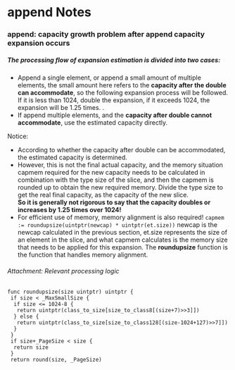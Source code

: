 # append Notes

### append: capacity growth problem after append capacity expansion occurs


##### The processing flow of expansion estimation is divided into two cases:
* Append a single element, or append a small amount of multiple elements, the small amount here refers to the **capacity after the double can accommodate**, so the following expansion process will be followed. If it is less than 1024, double the expansion, if it exceeds 1024, the expansion will be 1.25 times. .
* If append multiple elements, and the **capacity after double cannot accommodate**, use the estimated capacity directly.

Notice:
* According to whether the capacity after double can be accommodated, the estimated capacity is determined.
* However, this is not the final actual capacity, and the memory situation capmem required for the new capacity needs to be calculated in combination with the type size of the slice, and then the capmem is rounded up to obtain the new required memory. Divide the type size to get the real final capacity, as the capacity of the new slice.  
**So it is generally not rigorous to say that the capacity doubles or increases by 1.25 times over 1024!**
* For efficient use of memory, memory alignment is also required!
```capmem := roundupsize(uintptr(newcap) * uintptr(et.size))```
newcap is the newcap calculated in the previous section, et.size represents the size of an element in the slice, and what capmem calculates is the memory size that needs to be applied for this expansion. The **roundupsize** function is the function that handles memory alignment.

###### Attachment: Relevant processing logic
```
func roundupsize(size uintptr) uintptr {
 if size < _MaxSmallSize {
  if size <= 1024-8 {
   return uintptr(class_to_size[size_to_class8[(size+7)>>3]])
  } else {
   return uintptr(class_to_size[size_to_class128[(size-1024+127)>>7]])
  }
 }
 if size+_PageSize < size {
  return size
 }
 return round(size, _PageSize)
```